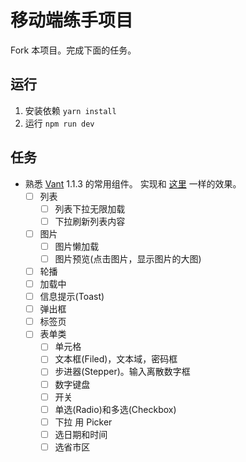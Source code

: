 # 移动端练手项目
Fork 本项目。完成下面的任务。

## 运行
1. 安装依赖 `yarn install`
1. 运行 `npm run dev`

## 任务
* 熟悉 [Vant](https://www.youzanyun.com/zanui/vant) 1.1.3 的常用组件。 实现和 [这里](https://github.com/iamjoel/front-end-template/tree/master/mobile) 一样的效果。
  * [ ] 列表
    * [ ] 列表下拉无限加载
    * [ ] 下拉刷新列表内容
  * [ ] 图片
    * [ ] 图片懒加载
    * [ ] 图片预览(点击图片，显示图片的大图)
  * [ ] 轮播
  * [ ] 加载中
  * [ ] 信息提示(Toast)
  * [ ] 弹出框
  * [ ] 标签页
  * [ ] 表单类
    * [ ] 单元格
    * [ ] 文本框(Filed)，文本域，密码框
    * [ ] 步进器(Stepper)。输入离散数字框
    * [ ] 数字键盘
    * [ ] 开关
    * [ ] 单选(Radio)和多选(Checkbox)
    * [ ] 下拉 用 Picker
    * [ ] 选日期和时间
    * [ ] 选省市区